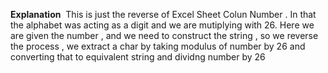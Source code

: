 **Explanation**
​
This is just the reverse of Excel Sheet Colun Number . In that the alphabet was acting as a digit and we are mutiplying with 26. Here we are given the number , and we need to construct the string , so we reverse the process , we extract a char by taking modulus of number by 26 and converting that to equivalent string and dividng number by 26
​